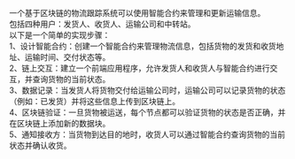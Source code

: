 一个基于区块链的物流跟踪系统可以使用智能合约来管理和更新运输信息。  
包括四种用户：发货人、收货人、运输公司和中转站。  
以下是一个简单的实现步骤：  
1、设计智能合约：创建一个智能合约来管理物流信息，包括货物的发货和收货地址、运输时间、交付状态等。  
2、链上交互：建立一个前端应用程序，允许发货人和收货人与智能合约进行交互，并查询货物的当前状态。  
3、数据记录：当发货人将货物交付给运输公司时，运输公司可以记录货物的状态（例如：已发货）并将这些信息上传到区块链上。  
4、区块链验证：一旦货物被运送，每个节点都可以验证货物的状态是否正确，并在区块链上添加新的数据块。  
5、通知接收方：当货物到达目的地时，收货人可以通过智能合约查询货物的当前状态并确认收货。     
